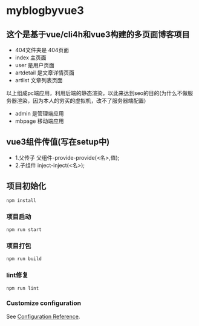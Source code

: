 # myblogbyvue3

## 这个是基于vue/cli4h和vue3构建的多页面博客项目
- 404文件夹是 404页面
- index 主页面
- user 是用户页面
- artdetail 是文章详情页面
- artlist 文章列表页面

以上组成pc端应用，利用后端的静态渲染，以此来达到seo的目的(为什么不做服务器渲染，因为本人的穷买的虚拟机，改不了服务器端配置)

- admin 是管理端应用
- mbpage 移动端应用

## vue3组件传值(写在setup中)
- 1.父传子 父组件-provide-provide(<名>,值);
- 2.子组件 inject-inject(<名>);

## 项目初始化
```
npm install
```

### 项目启动
```
npm run start
```

### 项目打包
```
npm run build
```

### lint修复
```
npm run lint
```

### Customize configuration
See [Configuration Reference](https://cli.vuejs.org/config/).
